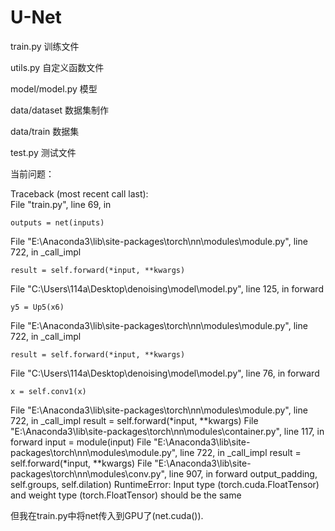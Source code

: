 # U-Net
train.py 训练文件 

utils.py 自定义函数文件

model/model.py 模型

data/dataset 数据集制作

data/train 数据集

test.py 测试文件

当前问题：

Traceback (most recent call last):  
  File "train.py", line 69, in <module>
  
    outputs = net(inputs)
  
  File "E:\Anaconda3\lib\site-packages\torch\nn\modules\module.py", line 722, in _call_impl
  
    result = self.forward(*input, **kwargs)
  
  File "C:\Users\114a\Desktop\denoising\model\model.py", line 125, in forward
  
    y5 = Up5(x6)
  
  File "E:\Anaconda3\lib\site-packages\torch\nn\modules\module.py", line 722, in _call_impl
  
    result = self.forward(*input, **kwargs)
  
  File "C:\Users\114a\Desktop\denoising\model\model.py", line 76, in forward
  
    x = self.conv1(x)
  
  File "E:\Anaconda3\lib\site-packages\torch\nn\modules\module.py", line 722, in _call_impl
    result = self.forward(*input, **kwargs)
  File "E:\Anaconda3\lib\site-packages\torch\nn\modules\container.py", line 117, in forward
    input = module(input)
  File "E:\Anaconda3\lib\site-packages\torch\nn\modules\module.py", line 722, in _call_impl
    result = self.forward(*input, **kwargs)
  File "E:\Anaconda3\lib\site-packages\torch\nn\modules\conv.py", line 907, in forward
    output_padding, self.groups, self.dilation)
RuntimeError: Input type (torch.cuda.FloatTensor) and weight type (torch.FloatTensor) should be the same
  
  但我在train.py中将net传入到GPU了(net.cuda()).
